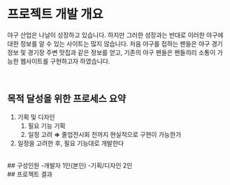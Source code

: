 # 프로젝트 개발 개요
야구 산업은 나날이 성장하고 있습니다. 하지만 그러한 성장과는 반대로 이러한 야구에 대한 정보를 알 수 있는 사이트는 많지 않습니다.
처음 야구를 접하는 팬들은 야구 경기 정보 및 경기장 주변 맛집과 같은 정보를 얻고, 기존의 야구 팬들은 팬들끼리 소통이 가능한 웹사이트를 구현하고자 하였습니다.

<br/>

## 목적 달성을 위한 프로세스 요약
1. 기획 및 디자인
    1. 필요 기능 기획
    2. 일정 고려 **⇒** 졸업전시회 전까지 현실적으로 구현이 가능한가
2. 일정을 고려한 후, 필요 기능대로 개발한다

<br/>
## 구성인원
-개발자 1인(본인)  
-기획/디자인 2인  

<br/>
## 프로젝트 결과


